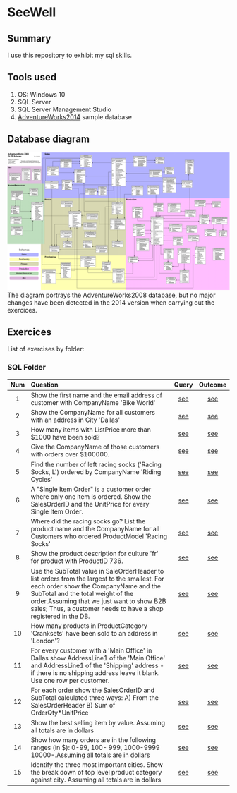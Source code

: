# SeeWell

## Summary

I use this repository to exhibit my sql skills.

## Tools used

1. OS: Windows 10
2. SQL Server
3. SQL Server Management Studio
4. [AdventureWorks2014](https://docs.microsoft.com/en-gb/sql/samples/adventureworks-install-configure?view=sql-server-ver15&tabs=ssms) sample database

## Database diagram

![Diagram](img/adventureworks2008_schema.gif)
The diagram portrays the AdventureWorks2008 database, but no major changes have been detected in the 2014 version when carrying out the exercices.

## Exercices

List of exercises by folder:

### SQL Folder

|Num|Question|Query|Outcome|
|:-:|:-------|:---:|:-----:|
|1|Show the first name and the email address of customer with CompanyName 'Bike World'|[see](SQL/Queries/Q1_Level_1.sql)|[see](SQL/Outcomes/Q1_Level_1.csv)|
|2|Show the CompanyName for all customers with an address in City 'Dallas'|[see](SQL/Queries/Q2_Level_1.sql)|[see](SQL/Outcomes/Q2_Level_1.csv)|
|3|How many items with ListPrice more than $1000 have been sold?|[see](SQL/Queries/Q3_Level_1.sql)|[see](SQL/Outcomes/Q3_Level_1.csv)|
|4|Give the CompanyName of those customers with orders over $100000.|[see](SQL/Queries/Q4_Level_1.sql)|[see](SQL/Outcomes/Q4_Level_1.csv)|
|5|Find the number of left racing socks ('Racing Socks, L') ordered by CompanyName 'Riding Cycles'|[see](SQL/Queries/Q5_Level_1.sql)|[see](SQL/Outcomes/Q5_Level_1.csv)|
|6|A "Single Item Order" is a customer order where only one item is ordered. Show the SalesOrderID and the UnitPrice for every Single Item Order.|[see](SQL/Queries/Q6_Level_2.sql)|[see](SQL/Outcomes/Q6_Level_2.csv)|
|7|Where did the racing socks go? List the product name and the CompanyName for all Customers who ordered ProductModel 'Racing Socks'|[see](SQL/Queries/Q7_Level_2.sql)|[see](SQL/Outcomes/Q7_Level_2.csv)|
|8|Show the product description for culture 'fr' for product with ProductID 736.|[see](SQL/Queries/Q8_Level_2.sql)|[see](SQL/Outcomes/Q8_Level_2.csv)|
|9|Use the SubTotal value in SaleOrderHeader to list orders from the largest to the smallest. For each order show the CompanyName and the SubTotal and the total weight of the order.Assuming that we just want to show B2B sales; Thus, a customer needs to have a shop registered in the DB.|[see](SQL/Queries/Q9_Level_2.sql)|[see](SQL/Outcomes/Q9_Level_2.csv)|
|10|How many products in ProductCategory 'Cranksets' have been sold to an address in 'London'?|[see](SQL/Queries/Q10_Level_2.sql)|[see](SQL/Outcomes/Q10_Level_2.csv)|
|11|For every customer with a 'Main Office' in Dallas show AddressLine1 of the 'Main Office' and AddressLine1 of the 'Shipping' address - if there is no shipping address leave it blank. Use one row per customer.|[see](SQL/Queries/Q11_Level_3.sql)|[see](SQL/Outcomes/Q11_Level_3.csv)|
|12|For each order show the SalesOrderID and SubTotal calculated three ways: A) From the SalesOrderHeader B) Sum of OrderQty*UnitPrice|[see](SQL/Queries/Q12_Level_3.sql)|[see](SQL/Outcomes/Q12_Level_3.csv)|
|13|Show the best selling item by value. Assuming all totals are in dollars|[see](SQL/Queries/Q13_Level_3.sql)|[see](SQL/Outcomes/Q13_Level_3.csv)|
|14|Show how many orders are in the following ranges (in $): 0-99, 100- 999, 1000-9999 10000-.Assuming all totals are in dollars|[see](SQL/Queries/Q14_Level_3.sql)|[see](SQL/Outcomes/Q14_Level_3.csv)|
|15|Identify the three most important cities. Show the break down of top  level product category against city. Assuming all totals are in dollars|[see](SQL/Queries/Q15_Level_3.sql)|[see](SQL/Outcomes/Q15_Level_3.csv)|
